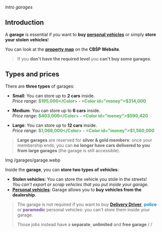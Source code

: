 <style>
    color[id="1"] { color: #f8d600; font-weight: bold; }
    color[id="2"] { color: #d99b04; font-weight: bold; }
    color[id="3"] { color: #dc8504; font-weight: bold; }
    color[id="4"] { color: #e56304; font-weight: bold; }
    color[id="5"] { color: #d40707; font-weight: bold; }
    color[id="money"] { color: #4caf50; font-weight: bold; }
    color[id="police"] { color: #0190cf; font-weight: bold; }
    color[id="paramedic"] { color: #724bba; font-weight: bold; }
    color[id="doctor"] { color: #ed8da0; font-weight: bold; }
    color[id="mechanic"] { color: #989998; font-weight: bold; }
    color[id="hospital"] { color: #DD2E32; font-weight: bold; }
    color[id="university"] { color: #A6755E; font-weight: bold; }
    color[id="target_area"] { color: #FFA500; font-weight: bold; }
    color[id="gps"] { color: #FAC657; font-weight: bold; }
    color[id="delivery"] { color: #5DB5E5; font-weight: bold; }
    color[id="violent"] { color: #ED0000; font-weight: bold; }
    color[id="non_violent"] { color: #149414; font-weight: bold; }
</style>
*Intro garages*

## Introduction
A **garage**<Blip type="owned_garage" margintop="-5px" /> is essential if you want to **buy** [**personal vehicles**](./../gameplay/personal-vehicles) or simply **store your stolen vehicles**!

You can look at the [**property map**](https://map.cbsp-cnr.eu/) on the **CBŚP Website**.

> If you **don't have the required level** you **can't buy some garages**.

## Types and prices

There are **three types** of garages<Blip type="owned_garage" margintop="-5px" />:

-   **__Small__**: You can store up to **2 cars** inside.<br />
    *Price range*: <Color id="money">$195,000</Color> - <Color id="money">$314,000</Color>

-   **__Medium__**: You can store up to **6 cars** inside.<br />
    *Price range*: <Color id="money">$403,000</Color> - <Color id="money">$590,420</Color>

-   **__Large__**: You can store up to **12 cars** inside.<br />
    *Price range*: <Color id="money">$1,066,000</Color> - <Color id="money">$1,560,000</Color>

> **Large garages** are reserved for **silver & gold members**: once your membership ends, you can **no longer have cars delivered to you from large garages** (the garage is still accessible).

Img /garages/garage.webp

Inside the **garage**<Blip type="owned_garage" margintop="-5px" />, you can **store two types of vehicles**:

-   **__Stolen vehicles__**: You can store the vehicle you stole in the streets!<br />
    *You can't export or scrap vehicles that you put inside your garage.*
-   [**__Personal vehicles__**](./../gameplay/personal-vehicles): Garage allows you to **buy vehicles from the dealership**.

> The garage is not required if you want to buy [**Delivery Driver**](./../delivery-driver), <Color id="police" href="./../emergency/cop">police</Color> or <Color id="paramedic" href="./../emergency/paramedic">paramedic</Color> personal vehicles: you can't store them inside your garage.
> 
> Those jobs instead have a **separate**, **unlimited** and **free garage**<Blip type="job_garage" margintop="-5px" /> / <Blip type="cop_garage" /> / <Blip type="ems_garage" /></Aside>   